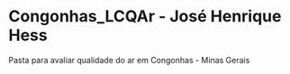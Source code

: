 # Congonhas_LCQAr - José Henrique Hess

Pasta para avaliar qualidade do ar em Congonhas - Minas Gerais